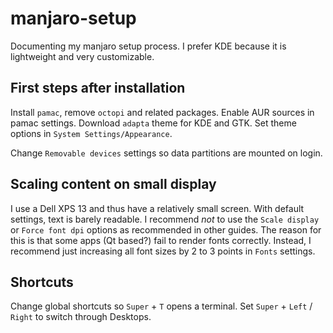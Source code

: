# manjaro-setup

Documenting my manjaro setup process.
I prefer KDE because it is lightweight and very customizable. 

## First steps after installation

Install `pamac`, remove `octopi` and related packages. Enable AUR sources in pamac settings.
Download `adapta` theme for KDE and GTK. Set theme options in `System Settings/Appearance`.

Change `Removable devices` settings so data partitions are mounted on login.

## Scaling content on small display

I use a Dell XPS 13 and thus have a relatively small screen. With default settings, text is barely readable. 
I recommend *not* to use the `Scale display` or `Force font dpi` options as recommended in other guides. The reason for this is that some apps (Qt based?) fail to render fonts correctly. 
Instead, I recommend just increasing all font sizes by 2 to 3 points in `Fonts` settings.

## Shortcuts

Change global shortcuts so `Super` + `T` opens a terminal. Set `Super` + `Left` / `Right` to switch through Desktops.
